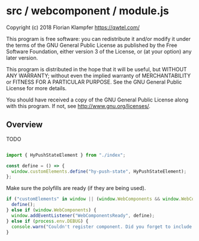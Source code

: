 # src / webcomponent / module.js
Copyright (c) 2018 Florian Klampfer <https://qwtel.com/>

This program is free software: you can redistribute it and/or modify
it under the terms of the GNU General Public License as published by
the Free Software Foundation, either version 3 of the License, or
(at your option) any later version.

This program is distributed in the hope that it will be useful,
but WITHOUT ANY WARRANTY; without even the implied warranty of
MERCHANTABILITY or FITNESS FOR A PARTICULAR PURPOSE.  See the
GNU General Public License for more details.

You should have received a copy of the GNU General Public License
along with this program.  If not, see <http://www.gnu.org/licenses/>.

## Overview
TODO


```js

import { HyPushStateElement } from "./index";

const define = () => {
  window.customElements.define("hy-push-state", HyPushStateElement);
};
```

Make sure the polyfills are ready (if they are being used).


```js
if ("customElements" in window || (window.WebComponents && window.WebComponents.ready)) {
  define();
} else if (window.WebComponents) {
  window.addEventListener("WebComponentsReady", define);
} else if (process.env.DEBUG) {
  console.warn("Couldn't register component. Did you forget to include a WebComponents polyfill?");
}
```


